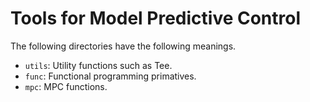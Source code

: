 Tools for Model Predictive Control
==================================

The following directories have the following meanings.

- `utils`: Utility functions such as Tee.
- `func`: Functional programming primatives.
- `mpc`: MPC functions.
